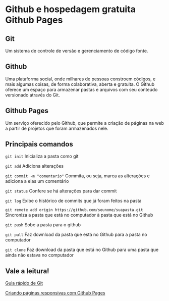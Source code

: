 # Github e hospedagem gratuita Github Pages

## Git

Um sistema de controle de versão e gerenciamento de código fonte.

## Github

Uma plataforma social, onde milhares de pessoas constroem códigos, e mais algumas coisas, de forma colaborativa, aberta e gratuita. O Github oferece um espaço para armazenar pastas e arquivos com seu conteúdo versionado através do Git.

## Github Pages

Um serviço oferecido pelo Github, que permite a criação de páginas na web a partir de projetos que foram armazenados nele.

## Principais comandos

`git init` Inicializa a pasta como git

`git add` Adiciona alterações

`git commit -m "comentario"` Commita, ou seja, marca as alterações e adiciona a elas um comentário

`git status` Confere se há alterações para dar commit

`git log` Exibe o histórico de commits que já foram feitos na pasta

`git remote add origin https://github.com/seunome/suapasta.git` Sincroniza a pasta que está no computador à pasta que está no Github

`git push` Sobe a pasta para o github

`git pull` Faz download da pasta que está no Github para a pasta no computador

`git clone` Faz download da pasta que está no Github para uma pasta que ainda não estava no computador

## Vale a leitura!

[Guia rápido de Git](http://rogerdudler.github.io/git-guide/index.pt_BR.html)

[Criando páginas responsivas com Github Pages](https://tableless.com.br/criando-paginas-web-para-seus-repositorios-com-o-github-pages/)
